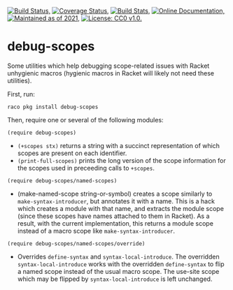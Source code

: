 [![Build Status,](https://img.shields.io/travis/jsmaniac/debug-scopes/main.svg)](https://travis-ci.org/jsmaniac/debug-scopes)
[![Coverage Status,](https://img.shields.io/codecov/c/github/jsmaniac/debug-scopes/main.svg)](https://codecov.io/gh/jsmaniac/debug-scopes)
[![Build Stats,](https://img.shields.io/badge/build-stats-blue.svg)](http://jsmaniac.github.io/travis-stats/#jsmaniac/debug-scopes)
[![Online Documentation,](https://img.shields.io/badge/docs-online-blue.svg)](http://docs.racket-lang.org/debug-scopes/)
[![Maintained as of 2021,](https://img.shields.io/maintenance/yes/2021.svg)](https://github.com/jsmaniac/debug-scopes/issues)
[![License: CC0 v1.0.](https://img.shields.io/badge/license-CC0-blue.svg)](https://creativecommons.org/publicdomain/zero/1.0/)

debug-scopes
============

Some utilities which help debugging scope-related issues with Racket
unhygienic macros (hygienic macros in Racket will likely not need these
utilities).

First, run:

    raco pkg install debug-scopes

Then, require one or several of the following modules:

    (require debug-scopes)

* `(+scopes stx)` returns a string with a succinct representation of which
  scopes are present on each identifier.
* `(print-full-scopes)` prints the long version of the scope information for
  the scopes used in preceeding calls to `+scopes`.

```racket
(require debug-scopes/named-scopes)
```

* (make-named-scope string-or-symbol) creates a scope similarly to
  `make-syntax-introducer`, but annotates it with a name. This is a hack which
  creates a module with that name, and extracts the module scope (since these
  scopes have names attached to them in Racket). As a result, with the current
  implementation, this returns a module scope instead of a macro scope like
  `make-syntax-introducer`.

```racket
(require debug-scopes/named-scopes/override)
```

* Overrides `define-syntax` and `syntax-local-introduce`. The overridden
  `syntax-local-introduce` works with the overridden `define-syntax` to flip a
  named scope instead of the usual macro scope. The use-site scope which may
  be flipped by `syntax-local-introduce` is left unchanged.
